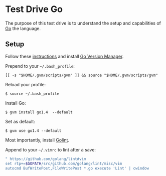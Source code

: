# Test Drive Go

The purpose of this test drive is to understand the setup and capabilities of [Go](http://golang.org) the language.

## Setup

Follow these [instructions](https://github.com/moovweb/gvm#installing) and install [Go Version Manager](https://github.com/moovweb/gvm).

Prepend to your `~/.bash_profile`:

    [[ -s "$HOME/.gvm/scripts/gvm" ]] && source "$HOME/.gvm/scripts/gvm"

Reload your profile:

    $ source ~/.bash_profile

Install Go:

    $ gvm install go1.4  --default
    
Set as default:

    $ gvm use go1.4 --default

Most importantly, install [Golint](https://github.com/golang/lint#installation).

Append to your `~/.vimrc` to lint after a save:

```bash
" https://github.com/golang/lint#vim
set rtp+=$GOPATH/src/github.com/golang/lint/misc/vim
autocmd BufWritePost,FileWritePost *.go execute 'Lint' | cwindow
```